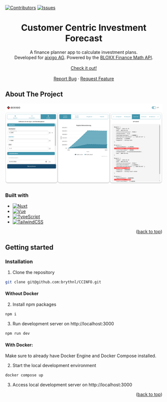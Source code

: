 <a name="readme-top"></a>

[![Contributors][contributors-shield]][contributors-url]
[![Issues][issues-shield]][issues-url]

<!-- PROJECT LOGO -->
<div align="center">
  <h1 align="center">Customer Centric Investment Forecast</h3>

  <p align="center">
    A finance planner app to calculate investment plans.
    <br />
    Developed for <a href="https://https://www.aixigo.com">aixigo AG</a>. Powered by the <a href="https://portal.aixigo.com/docs/finance-math-api#">BLOXX Finance Math API</a>.
    <br />
    <br />
    <a href="https://ccinfo.vercel.app">Check it out!</a>
    <br />
    <br />
    <a href="https://github.com/brythnl/CCINFO/issues">Report Bug</a>
    ·
    <a href="https://github.com/brythnl/CCINFO/issues">Request Feature</a>
  </p>
</div>


<!-- ABOUT THE PROJECT -->
## About The Project


[![CCINFO Kombiplan Screenshot][kombiplan-screenshot]](https://ccinfo.vercel.app)

### Built with
* [![Nuxt][Nuxt.js]][Nuxt-url]
* [![Vue][Vue.js]][Vue-url]
* [![TypeScript][TypeScript]][TypeScript-url]
* [![TailwindCSS][TailwindCSS]][TailwindCSS-url]

<p align="right">(<a href="#readme-top">back to top</a>)</p>

## Getting started

### Installation
1. Clone the repository
```bash
git clone git@github.com:brythnl/CCINFO.git
```

#### Without Docker
2. Install npm packages
```bash
npm i
```

3. Run development server on http://localhost:3000
```bash
npm run dev
```

#### With Docker:
Make sure to already have Docker Engine and Docker Compose installed.

2. Start the local development environment
```bash
docker compose up
```

3. Access local development server on http://localhost:3000

<p align="right">(<a href="#readme-top">back to top</a>)</p>

[contributors-shield]: https://img.shields.io/github/contributors/brythnl/CCINFO.svg?style=for-the-badge
[contributors-url]: https://github.com/brythnl/CCINFO/graphs/contributors
[issues-shield]: https://img.shields.io/github/issues/brythnl/CCINFO.svg?style=for-the-badge
[issues-url]: https://github.com/brythnl/CCINFO/issues
[kombiplan-screenshot]: images/app-screenshot.png
[Nuxt.js]: https://img.shields.io/badge/Nuxt-002E3B?style=for-the-badge&logo=nuxtdotjs&logoColor=#00DC82
[Nuxt-url]: https://nuxt.com
[Vue.js]: https://img.shields.io/badge/Vue.js-35495E?style=for-the-badge&logo=vue.js&logoColor=4FC08D
[Vue-url]: https://vuejs.org/
[TypeScript]: https://img.shields.io/badge/TypeScript-007ACC?style=for-the-badge&logo=typescript&logoColor=white
[TypeScript-url]: https://www.typescriptlang.org/
[TailwindCSS]: https://img.shields.io/badge/Tailwind_CSS-38B2AC?style=for-the-badge&logo=tailwind-css&logoColor=white
[TailwindCSS-url]: https://tailwindcss.com
